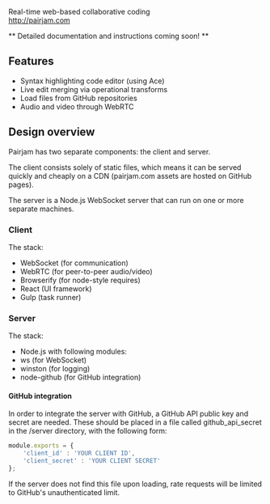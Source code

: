 Real-time web-based collaborative coding<br/>
http://pairjam.com

** Detailed documentation and instructions coming soon! **

## Features
- Syntax highlighting code editor (using Ace)
- Live edit merging via operational transforms
- Load files from GitHub repositories
- Audio and video through WebRTC

## Design overview

Pairjam has two separate components: the client and server.

The client consists solely of static files, which means it can be served quickly
and cheaply on a CDN (pairjam.com assets are hosted on GitHub pages).

The server is a Node.js WebSocket server that can run on one or more separate machines.

### Client

The stack:
- WebSocket (for communication)
- WebRTC (for peer-to-peer audio/video)
- Browserify (for node-style requires)
- React (UI framework)
- Gulp (task runner)

### Server

The stack:
- Node.js with following modules:
- ws (for WebSocket)
- winston (for logging)
- node-github (for GitHub integration)

#### GitHub integration

In order to integrate the server with GitHub, a GitHub API public key
and secret are needed. These should be placed in a file called github_api_secret in
the /server directory, with the following form:

```javascript
module.exports = {
	'client_id' : 'YOUR CLIENT ID',
	'client_secret' : 'YOUR CLIENT SECRET'
};
```

If the server does not find this file upon loading, rate requests will be limited to
GitHub's unauthenticated limit.
